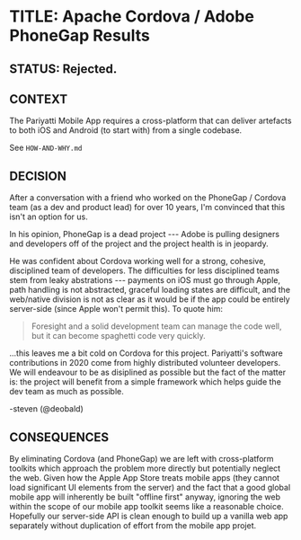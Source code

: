 # TITLE: Apache Cordova / Adobe PhoneGap Results

## STATUS: Rejected.

## CONTEXT

The Pariyatti Mobile App requires a cross-platform that can deliver artefacts to both iOS and Android (to start with) from a single codebase.

See `HOW-AND-WHY.md`

## DECISION

After a conversation with a friend who worked on the PhoneGap / Cordova team (as a dev and product lead) for over 10 years, I'm convinced that this isn't an option for us.

In his opinion, PhoneGap is a dead project --- Adobe is pulling designers and developers off of the project and the project health is in jeopardy.

He was confident about Cordova working well for a strong, cohesive, disciplined team of developers. The difficulties for less disciplined teams stem from leaky abstrations --- payments on iOS must go through Apple, path handling is not abstracted, graceful loading states are difficult, and the web/native division is not as clear as it would be if the app could be entirely server-side (since Apple won't permit this). To quote him:

> Foresight and a solid development team can manage the code well, 
> but it can become spaghetti code very quickly.

...this leaves me a bit cold on Cordova for this project. Pariyatti's software contributions in 2020 come from highly distributed volunteer developers. We will endeavour to be as disiplined as possible but the fact of the matter is: the project will benefit from a simple framework which helps guide the dev team as much as possible.

-steven (@deobald)

## CONSEQUENCES

By eliminating Cordova (and PhoneGap) we are left with cross-platform toolkits which approach the problem more directly but potentially neglect the web. Given how the Apple App Store treats mobile apps (they cannot load significant UI elements from the server) and the fact that a good global mobile app will inherently be built "offline first" anyway, ignoring the web within the scope of our mobile app toolkit seems like a reasonable choice. Hopefully our server-side API is clean enough to build up a vanilla web app separately without duplication of effort from the mobile app projet.
